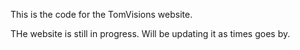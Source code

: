 This is the code for the TomVisions website. 

THe website is still in progress. Will be updating it as times goes by.


